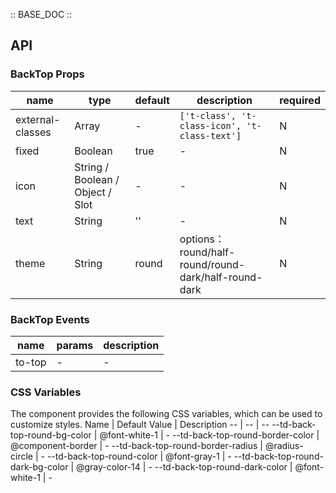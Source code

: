 :: BASE_DOC ::

## API

### BackTop Props

 name             | type                             | default | description                                         | required 
------------------|----------------------------------|---------|-----------------------------------------------------|----------
 external-classes | Array                            | -       | `['t-class', 't-class-icon', 't-class-text']`       | N        
 fixed            | Boolean                          | true    | \-                                                  | N        
 icon             | String / Boolean / Object / Slot | -       | \-                                                  | N        
 text             | String                           | ''      | \-                                                  | N        
 theme            | String                           | round   | options：round/half-round/round-dark/half-round-dark | N        

### BackTop Events

 name   | params | description 
--------|--------|-------------
 to-top | \-     | \-          

### CSS Variables

The component provides the following CSS variables, which can be used to customize styles.
Name | Default Value | Description
-- | -- | --
--td-back-top-round-bg-color | @font-white-1 | -
--td-back-top-round-border-color | @component-border | -
--td-back-top-round-border-radius | @radius-circle | -
--td-back-top-round-color | @font-gray-1 | -
--td-back-top-round-dark-bg-color | @gray-color-14 | -
--td-back-top-round-dark-color | @font-white-1 | - 
